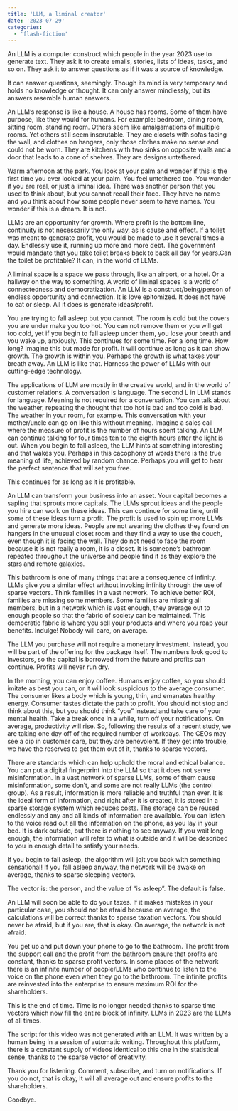 ```yaml
---
title: 'LLM, a liminal creator'
date: '2023-07-29'
categories:
  - 'flash-fiction'
---
```


An LLM is a computer construct which people in the year 2023 use to generate
text. They ask it to create emails, stories, lists of ideas, tasks, and so on.
They ask it to answer questions as if it was a source of knowledge.

<!-- truncate -->

It can answer questions, seemingly. Though its mind is very temporary and holds
no knowledge or thought. It can only answer mindlessly, but its answers resemble
human answers.

An LLM’s response is like a house. A house has rooms. Some of them have purpose,
like they would for humans. For example: bedroom, dining room, sitting room,
standing room. Others seem like amalgamations of multiple rooms. Yet others
still seem inscrutable. They are closets with sofas facing the wall, and clothes
on hangers, only those clothes make no sense and could not be worn. They are
kitchens with two sinks on opposite walls and a door that leads to a cone of
shelves. They are designs untethered.

Warm afternoon at the park. You look at your palm and wonder if this is the
first time you ever looked at your palm. You feel untethered too. You wonder if
you are real, or just a liminal idea. There was another person that you used to
think about, but you cannot recall their face. They have no name and you think
about how some people never seem to have names. You wonder if this is a dream.
It is not.

LLMs are an opportunity for growth. Where profit is the bottom line, continuity
is not necessarily the only way, as is cause and effect. If a toilet was meant
to generate profit, you would be made to use it several times a day. Endlessly
use it, running up more and more debt. The government would mandate that you
take toilet breaks back to back all day for years.Can the toilet be profitable?
It can, in the world of LLMs.

A liminal space is a space we pass through, like an airport, or a hotel. Or a
hallway on the way to something. A world of liminal spaces is a world of
connectedness and democratization. An LLM is a construct/being/person of endless
opportunity and connection. It is love epitomized. It does not have to eat or
sleep. All it does is generate ideas/profit.

You are trying to fall asleep but you cannot. The room is cold but the covers
you are under make you too hot. You can not remove them or you will get too
cold, yet if you begin to fall asleep under them, you lose your breath and you
wake up, anxiously. This continues for some time. For a long time. How long?
Imagine this but made for profit. It will continue as long as it can show
growth. The growth is within you. Perhaps the growth is what takes your breath
away. An LLM is like that. Harness the power of LLMs with our cutting-edge
technology.

The applications of LLM are mostly in the creative world, and in the world of
customer relations. A conversation is language. The second L in LLM stands for
language. Meaning is not required for a conversation. You can talk about the
weather, repeating the thought that too hot is bad and too cold is bad. The
weather in your room, for example. This conversation with your mother/uncle can
go on like this without meaning. Imagine a sales call where the measure of
profit is the number of hours spent talking. An LLM can continue talking for
four times ten to the eighth hours after the light is out. When you begin to
fall asleep, the LLM hints at something interesting and that wakes you. Perhaps
in this cacophony of words there is the true meaning of life, achieved by random
chance. Perhaps you will get to hear the perfect sentence that will set you
free.

This continues for as long as it is profitable.

An LLM can transform your business into an asset. Your capital becomes a sapling
that sprouts more capitals. The LLMs sprout ideas and the people you hire can
work on these ideas. This can continue for some time, until some of these ideas
turn a profit. The profit is used to spin up more LLMs and generate more ideas.
People are not wearing the clothes they found on hangers in the unusual closet
room and they find a way to use the couch, even though it is facing the wall.
They do not need to face the room because it is not really a room, it is a
closet. It is someone’s bathroom repeated throughout the universe and people
find it as they explore the stars and remote galaxies.

This bathroom is one of many things that are a consequence of infinity. LLMs
give you a similar effect without invoking infinity through the use of sparse
vectors. Think families in a vast network. To achieve better ROI, families are
missing some members. Some families are missing all members, but in a network
which is vast enough, they average out to enough people so that the fabric of
society can be maintained. This democratic fabric is where you sell your
products and where you reap your benefits. Indulge! Nobody will care, on
average.

The LLM you purchase will not require a monetary investment. Instead, you will
be part of the offering for the package itself. The numbers look good to
investors, so the capital is borrowed from the future and profits can continue.
Profits will never run dry.

In the morning, you can enjoy coffee. Humans enjoy coffee, so you should imitate
as best you can, or it will look suspicious to the average consumer. The
consumer likes a body which is young, thin, and emanates healthy energy.
Consumer tastes dictate the path to profit. You should not stop and think about
this, but you should think “you” instead and take care of your mental health.
Take a break once in a while, turn off your notifications. On average,
productivity will rise. So, following the results of a recent study, we are
taking one day off of the required number of workdays. The CEOs may see a dip in
customer care, but they are benevolent. If they get into trouble, we have the
reserves to get them out of it, thanks to sparse vectors.

There are standards which can help uphold the moral and ethical balance. You can
put a digital fingerprint into the LLM so that it does not serve misinformation.
In a vast network of sparse LLMs, some of them cause misinformation, some don’t,
and some are not really LLMs (the control group). As a result, information is
more reliable and truthful than ever. It is the ideal form of information, and
right after it is created, it is stored in a sparse storage system which reduces
costs. The storage can be reused endlessly and any and all kinds of information
are available. You can listen to the voice read out all the information on the
phone, as you lay in your bed. It is dark outside, but there is nothing to see
anyway. If you wait long enough, the information will refer to what is outside
and it will be described to you in enough detail to satisfy your needs.

If you begin to fall asleep, the algorithm will jolt you back with something
sensational! If you fall asleep anyway, the network will be awake on average,
thanks to sparse sleeping vectors.

The vector is: the person, and the value of “is asleep”. The default is false.

An LLM will soon be able to do your taxes. If it makes mistakes in your
particular case, you should not be afraid because on average, the calculations
will be correct thanks to sparse taxation vectors. You should never be afraid,
but if you are, that is okay. On average, the network is not afraid.

You get up and put down your phone to go to the bathroom. The profit from the
support call and the profit from the bathroom ensure that profits are constant,
thanks to sparse profit vectors. In some places of the network there is an
infinite number of people/LLMs who continue to listen to the voice on the phone
even when they go to the bathroom. The infinite profits are reinvested into the
enterprise to ensure maximum ROI for the shareholders.

This is the end of time. Time is no longer needed thanks to sparse time vectors
which now fill the entire block of infinity. LLMs in 2023 are the LLMs of all
times.

The script for this video was not generated with an LLM. It was written by a
human being in a session of automatic writing. Throughout this platform, there
is a constant supply of videos identical to this one in the statistical sense,
thanks to the sparse vector of creativity.

Thank you for listening. Comment, subscribe, and turn on notifications. If you
do not, that is okay, It will all average out and ensure profits to the
shareholders.

Goodbye.
